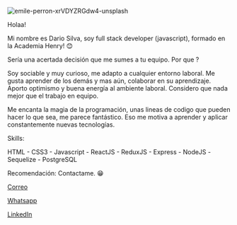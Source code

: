 ![emile-perron-xrVDYZRGdw4-unsplash](https://user-images.githubusercontent.com/71469341/130875195-89579961-ed67-40ec-be88-c953d0e6fd8c.jpg)




Holaa!



Mi nombre es Dario Silva, soy full stack developer (javascript), formado en la Academia Henry! 😊



Sería una acertada decisión que me sumes a tu equipo.    Por que ?



Soy sociable y muy curioso, me adapto a cualquier entorno laboral. Me gusta aprender de los demás y mas aún, colaborar en su aprendizaje.
Aporto optimismo y buena energía al ambiente laboral.
Considero que nada mejor que el trabajo en equipo.

Me encanta la magia de la programación, unas lineas de codigo que pueden hacer lo que sea, me parece fantástico. Eso me motiva a aprender y aplicar constantemente nuevas tecnologías.


Skills:

HTML - CSS3 - Javascript - ReactJS - ReduxJS - Express - NodeJS -Sequelize - PostgreSQL


Recomendación: Contactame. 😁

[Correo](darioemmanuelsilva@gmail.com)

[Whatsapp](https://api.whatsapp.com/send?phone=541122381000)

[LinkedIn](https://www.linkedin.com/in/dario-silva7/)
